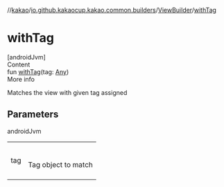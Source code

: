//[kakao](../../../index.md)/[io.github.kakaocup.kakao.common.builders](../index.md)/[ViewBuilder](index.md)/[withTag](with-tag.md)



# withTag  
[androidJvm]  
Content  
fun [withTag](with-tag.md)(tag: [Any](https://kotlinlang.org/api/latest/jvm/stdlib/kotlin/-any/index.html))  
More info  


Matches the view with given tag assigned



## Parameters  
  
androidJvm  
  
| | |
|---|---|
| <a name="io.github.kakaocup.kakao.common.builders/ViewBuilder/withTag/#kotlin.Any/PointingToDeclaration/"></a>tag| <a name="io.github.kakaocup.kakao.common.builders/ViewBuilder/withTag/#kotlin.Any/PointingToDeclaration/"></a><br><br>Tag object to match<br><br>|
  
  



